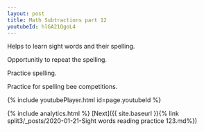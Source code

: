 ```yaml
---
layout: post
title: Math Subtractions part 12
youtubeId: hlGA21QgoL4
---
```

 
 
Helps to learn sight words and their spelling.

Opportunitiy to repeat the spelling. 

Practice spelling. 
 
Practice for spelling bee competitions. 
 
{% include youtubePlayer.html id=page.youtubeId %}
 
 
{% include analytics.html %} 
[Next]({{ site.baseurl }}{% link  split3/_posts/2020-01-21-Sight words reading practice 123.md%})
 
